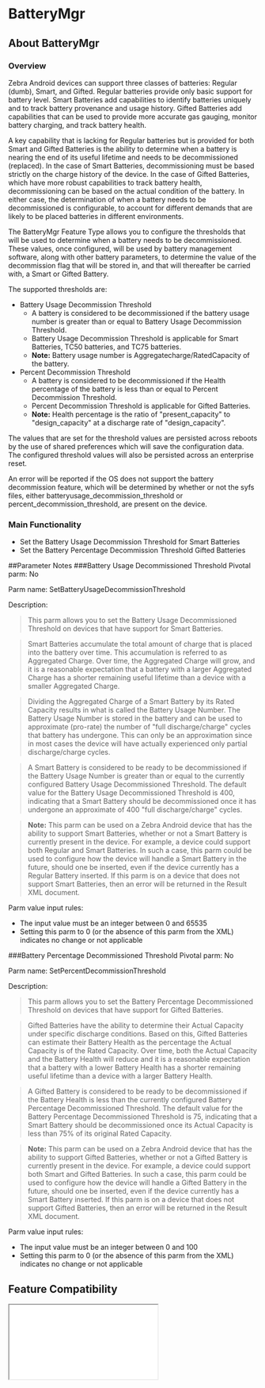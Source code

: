 # BatteryMgr

## About BatteryMgr

### Overview

Zebra Android devices can support three classes of batteries: Regular (dumb), Smart, and Gifted. Regular batteries provide only basic support for battery level. Smart Batteries add capabilities to identify batteries uniquely and to track battery provenance and usage history. Gifted Batteries add capabilities that can be used to provide more accurate gas gauging, monitor battery charging, and track battery health.

A key capability that is lacking for Regular batteries but is provided for both Smart and Gifted Batteries is the ability to determine when a battery is nearing the end of its useful lifetime and needs to be decommissioned (replaced). In the case of Smart Batteries, decommissioning must be based strictly on the charge history of the device. In the case of Gifted Batteries, which have more robust capabilities to track battery health, decommissioning can be based on the actual condition of the battery. In either case, the determination of when a battery needs to be decommissioned is configurable, to account for different demands that are likely to be placed batteries in different environments.

The BatteryMgr Feature Type allows you to configure the thresholds that will be used to determine when a battery needs to be decommissioned. These values, once configured, will be used by battery management software, along with other battery parameters, to determine the value of the decommission flag that will be stored in, and that will thereafter be carried with, a Smart or Gifted Battery.

The supported thresholds are:

* Battery Usage Decommission Threshold
	* A battery is considered to be decommissioned if the battery usage number is greater than or equal to Battery Usage Decommission Threshold.
	* Battery Usage Decommission Threshold is applicable for Smart Batteries, TC50 batteries, and TC75 batteries.
	* **Note:** Battery usage number is Aggregatecharge/RatedCapacity of the battery.
* Percent Decommission Threshold
	* A battery is considered to be decommissioned if the Health percentage of the battery is less than or equal to Percent Decommission Threshold.
	* Percent Decommission Threshold is applicable for Gifted Batteries.
	* **Note:** Health percentage is the ratio of "present_capacity" to "design_capacity" at a discharge rate of "design_capacity".

The values that are set for the threshold values are persisted across reboots by the use of shared preferences which will save the configuration data. The configured threshold values will also be persisted across an enterprise reset.

An error will be reported if the OS does not support the battery decommission feature, which will be determined by whether or not the syfs files, either batteryusage_decommission_threshold or percent_decommission_threshold, are present on the device.

### Main Functionality
 
* Set the Battery Usage Decommission Threshold for Smart Batteries
* Set the Battery Percentage Decommission Threshold Gifted Batteries

##Parameter Notes
###Battery Usage Decommissioned Threshold
Pivotal parm: No

Parm name: SetBatteryUsageDecommissionThreshold

Description: 

>This parm allows you to set the Battery Usage Decommissioned Threshold on devices that have support for Smart Batteries.

>Smart Batteries accumulate the total amount of charge that is placed into the battery over time. This accumulation is referred to as Aggregated Charge. Over time, the Aggregated Charge will grow, and it is a reasonable expectation that a battery with a larger Aggregated Charge has a shorter remaining useful lifetime than a device with a smaller Aggregated Charge.

>Dividing the Aggregated Charge of a Smart Battery by its Rated Capacity results in what is called the Battery Usage Number. The Battery Usage Number is stored in the battery and can be used to approximate (pro-rate) the number of "full discharge/charge" cycles that battery has undergone. This can only be an approximation since in most cases the device will have actually experienced only partial discharge/charge cycles.

>A Smart Battery is considered to be ready to be decommissioned if the Battery Usage Number is greater than or equal to the currently configured Battery Usage Decommissioned Threshold. The default value for the Battery Usage Decommissioned Threshold is 400, indicating that a Smart Battery should be decommissioned once it has undergone an approximate of 400 "full discharge/charge" cycles.

>**Note:** This parm can be used on a Zebra Android device that has the ability to support Smart Batteries, whether or not a Smart Battery is currently present in the device. For example, a device could support both Regular and Smart Batteries. In such a case, this parm could be used to configure how the device will handle a Smart Battery in the future, should one be inserted, even if the device currently has a Regular Battery inserted. If this parm is on a device that does not support Smart Batteries, then an error will be returned in the Result XML document.

Parm value input rules: 

* The input value must be an integer between 0 and 65535
* Setting this parm to 0 (or the absence of this parm from the XML) indicates no change or not applicable

###Battery Percentage Decommissioned Threshold
Pivotal parm: No

Parm name: SetPercentDecommissionThreshold

Description: 

>This parm allows you to set the Battery Percentage Decommissioned Threshold on devices that have support for Gifted Batteries.

>Gifted Batteries have the ability to determine their Actual Capacity under specific discharge conditions. Based on this, Gifted Batteries can estimate their Battery Health as the percentage the Actual Capacity is of the Rated Capacity. Over time, both the Actual Capacity and the Battery Health will reduce and it is a reasonable expectation that a battery with a lower Battery Health has a shorter remaining useful lifetime than a device with a larger Battery Health.

>A Gifted Battery is considered to be ready to be decommissioned if the Battery Health is less than the currently configured Battery Percentage Decommissioned Threshold. The default value for the Battery Percentage Decommissioned Threshold is 75, indicating that a Smart Battery should be decommissioned once its Actual Capacity is less than 75% of its original Rated Capacity.

>**Note:** This parm can be used on a Zebra Android device that has the ability to support Gifted Batteries, whether or not a Gifted Battery is currently present in the device. For example, a device could support both Smart and Gifted Batteries. In such a case, this parm could be used to configure how the device will handle a Gifted Battery in the future, should one be inserted, even if the device currently has a Smart Battery inserted. If this parm is on a device that does not support Gifted Batteries, then an error will be returned in the Result XML document.

Parm value input rules: 

* The input value must be an integer between 0 and 100
* Setting this parm to 0 (or the absence of this parm from the XML) indicates no change or not applicable

## Feature Compatibility

<iframe src="compare.html#mx=4.3&csp=BatteryMgr&os=JB&embed=true"></iframe> 